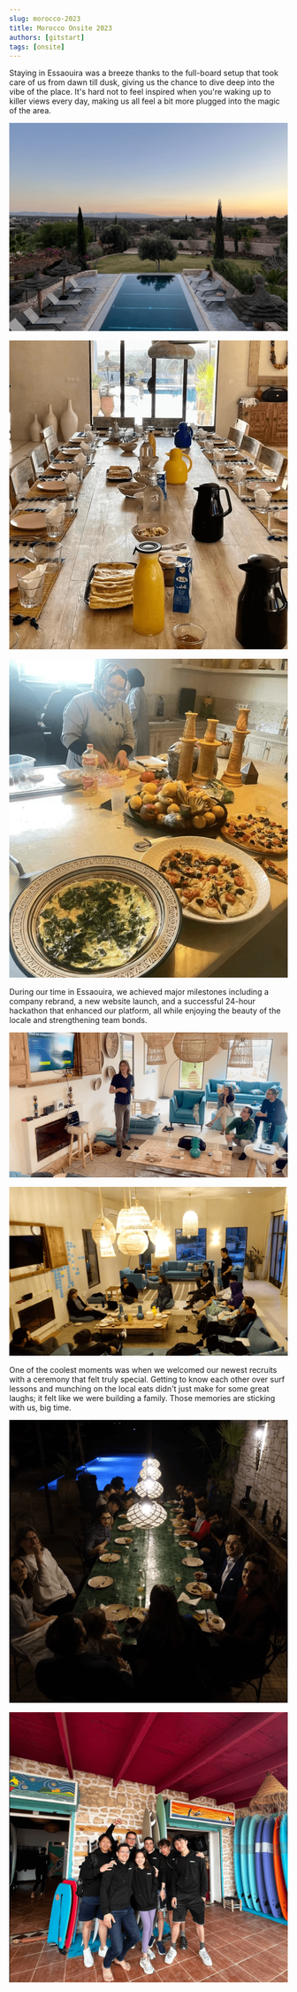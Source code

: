 ```yaml
---
slug: morocco-2023
title: Morocco Onsite 2023
authors: [gitstart]
tags: [onsite]
---
```


Staying in Essaouira was a breeze thanks to the full-board setup that took care of us from dawn till dusk, giving us the chance to dive deep into the vibe of the place. It's hard not to feel inspired when you're waking up to killer views every day, making us all feel a bit more plugged into the magic of the area.

![WechatIMG2283.jpg](./morocco-view.png)

![Untitled](./morocco-setting.png)

![Untitled](./morocco-food-prep.png)

During our time in Essaouira, we achieved major milestones including a company rebrand, a new website launch, and a successful 24-hour hackathon that enhanced our platform, all while enjoying the beauty of the locale and strengthening team bonds.

![Untitled](./morocco-meeting.png)

![Untitled](./morocco-work.png)

One of the coolest moments was when we welcomed our newest recruits with a ceremony that felt truly special. Getting to know each other over surf lessons and munching on the local eats didn't just make for some great laughs; it felt like we were building a family. Those memories are sticking with us, big time.

![Untitled](./morocco-ceremony.png)

![Untitled](./morocco-surfing.png)
